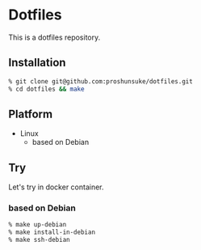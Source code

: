 # Dotfiles

This is a dotfiles repository.

## Installation

```sh
% git clone git@github.com:proshunsuke/dotfiles.git
% cd dotfiles && make
```

## Platform

* Linux
  * based on Debian

## Try

Let's try in docker container.

### based on Debian

```sh
% make up-debian
% make install-in-debian
% make ssh-debian
```
